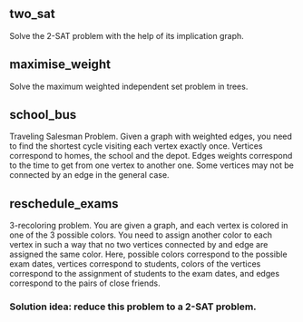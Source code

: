 ## two_sat
Solve the 2-SAT problem with the help of its implication graph.

## maximise_weight
Solve the maximum weighted independent set problem in trees.

## school_bus
Traveling Salesman Problem. Given a graph with weighted edges, you need to find the shortest cycle visiting each vertex exactly once. Vertices correspond to homes, the school and the depot. Edges weights correspond to the time to get from one
vertex to another one. Some vertices may not be connected by an edge in the general case.

## reschedule_exams
3-recoloring problem. You are given a graph, and each vertex is colored in one of the 3 possible colors. You need to assign another color to each vertex in such a way that no two vertices connected by and edge are assigned the same color. Here, possible colors correspond to the possible exam dates, vertices correspond to students, colors of the vertices correspond to the assignment of students to the exam dates, and edges correspond to the pairs of close friends.
### Solution idea: reduce this problem to a 2-SAT problem.
